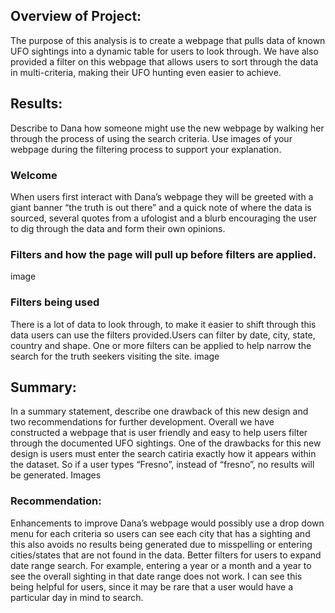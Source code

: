 
## Overview of Project:

The purpose of this analysis is to create a webpage that pulls data of known UFO sightings into a dynamic table for users to look through. We have also provided a filter on this webpage that allows users to sort through the data in multi-criteria, making their UFO hunting even easier to achieve. 

## Results: 
Describe to Dana how someone might use the new webpage by walking her through the process of using the search criteria. Use images of your webpage during the filtering process to support your explanation.
### Welcome 
When users first interact  with Dana’s webpage they will be greeted with a giant banner “the truth is out there” and a quick note of where the data is sourced, several quotes from a ufologist and a blurb encouraging the user to dig through the data and form their own opinions. 
### Filters and how the page will pull up before filters are applied.
image
### Filters being used 
There is a lot of data to look through, to make it easier to shift through this data users can use the filters provided.Users can filter by date, city, state, country and shape. One or more filters can be applied to help narrow the search for the truth seekers visiting the site. 
image 

## Summary: 
In a summary statement, describe one drawback of this new design and two recommendations for further development.
Overall we have constructed a webpage that is user friendly and easy to help users filter through the documented UFO sightings. One of the drawbacks for this new design is users must enter the search catiria exactly how it appears within the dataset. So if a user types “Fresno”, instead of “fresno”, no results will be generated. 
Images 

### Recommendation:
Enhancements to improve Dana’s webpage would possibly use a drop down menu for each criteria so users can see each city that has a sighting and this also avoids no results being generated due to misspelling or entering cities/states that are not found in the data. 
Better filters for users to expand date range search. For example, entering a year or a month and a year to see the overall sighting in that date range does not work. I can see this being helpful for users, since it may be rare that a user would have a particular day in mind to search. 
